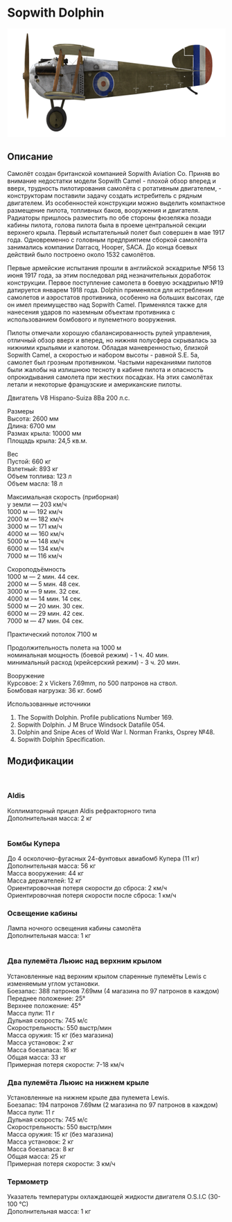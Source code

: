 # Sopwith Dolphin  
  
![sopdolphin](../images/sopdolphin.png)  
  
## Описание  
  
Самолёт создан британской компанией Sopwith Aviation Co. Приняв во внимание недостатки модели Sopwith Camel - плохой обзор вперед и вверх, трудность пилотирования самолёта с ротативным двигателем, - конструкторам поставили задачу создать истребитель с рядным двигателем. Из особенностей конструкции можно выделить компактное размещение пилота, топливных баков, вооружения и двигателя. Радиаторы пришлось разместить по обе стороны фюзеляжа позади кабины пилота, голова пилота была в проеме центральной секции верхнего крыла. Первый испытательный полет был совершен в мае 1917 года. Одновременно с головным предприятием сборкой самолёта занимались компании Darracq, Hooper, SACA. До конца боевых действий было построено около 1532 самолётов.  
  
Первые армейские испытания прошли в английской эскадрилье №56 13 июня 1917 года, за этим последовал ряд незначительных доработок конструкции. Первое поступление самолета в боевую эскадрилью №19 датируется январем 1918 года. Dolphin применялся для истребления самолетов и аэростатов противника, особенно на больших высотах, где он имел преимущество над Sopwith Camel. Применялся также для нанесения ударов по наземным объектам противника с использованием бомбового и пулеметного вооружения.  
  
Пилоты отмечали хорошую сбалансированность рулей управления, отличный обзор вверх и вперед, но нижняя полусфера скрывалась за нижними крыльями и капотом. Обладая маневренностью, близкой Sopwith Camel, а скоростью и набором высоты - равной S.E. 5a, самолет был грозным противником. Частыми нареканиями пилотов были жалобы на излишнюю тесноту в кабине пилота и опасность опрокидывания самолета при жестких посадках. На этих самолётах летали и некоторые французские и американские пилоты.  
  
  
Двигатель V8 Hispano-Suiza 8Ba 200 л.с.  
  
Размеры  
Высота: 2600 мм  
Длина: 6700 мм  
Размах крыла: 10000 мм  
Площадь крыла: 24,5 кв.м.  
  
Вес  
Пустой: 660 кг  
Взлетный: 893 кг  
Объем топлива: 123 л  
Объем масла: 18 л  
  
Максимальная скорость (приборная)  
у земли — 203 км/ч  
1000 м — 192 км/ч  
2000 м — 182 км/ч  
3000 м — 171 км/ч  
4000 м — 160 км/ч  
5000 м — 148 км/ч  
6000 м — 134 км/ч  
7000 м — 116 км/ч  
  
Скороподъёмность  
1000 м —  2 мин. 44 сек.  
2000 м —  5 мин. 48 сек.  
3000 м —  9 мин. 32 сек.  
4000 м — 14 мин. 14 сек.  
5000 м — 20 мин. 30 сек.  
6000 м — 29 мин. 42 сек.  
7000 м — 47 мин. 04 сек.  
  
Практический потолок 7100 м  
  
Продолжительность полета на 1000 м  
номинальная мощность (боевой режим) - 1 ч. 40 мин.  
минимальный расход (крейсерский режим) - 3 ч. 20 мин.  
  
Вооружение  
Курсовое: 2 х Vickers 7.69mm, по 500 патронов на ствол.  
Бомбовая нагрузка: 36 кг. бомб  
  
Использованные источники  
1) The Sopwith Dolphin. Profile publications Number 169.  
2) Sopwith Dolphin.  J M Bruce Windsock Datafile 054.  
3) Dolphin and Snipe Aces of Wold War I.  Norman Franks,  Osprey №48.  
4) Sopwith Dolphin Specification.  
  
## Модификации  
  ﻿
  
### Aldis  
  
Коллиматорный прицел Aldis рефракторного типа  
Дополнительная масса: 2 кг  
  ﻿
  
### Бомбы Купера  
  
До 4 осколочно-фугасных 24-фунтовых авиабомб Купера (11 кг)  
Дополнительная масса: 56 кг  
Масса вооружения: 44 кг  
Масса держателей: 12 кг  
Ориентировочная потеря скорости до сброса: 2 км/ч  
Ориентировочная потеря скорости после сброса: 1 км/ч  ﻿
  
### Освещение кабины  
  
Лампа ночного освещения кабины самолёта  
Дополнительная масса: 1 кг  
  ﻿
  
### Два пулемёта Льюис над верхним крылом  
  
Установленные над верхним крылом спаренные пулемёты Lewis с изменяемым углом установки.  
Боезапас: 388 патронов 7.69мм (4 магазина по 97 патронов в каждом)  
Переднее положение: 25°  
Верхнее положение: 45°  
Масса пули: 11 г  
Дульная скорость: 745 м/с  
Скорострельность: 550 выстр/мин  
Масса оружия: 15 кг (без магазина)  
Масса установок: 2 кг  
Масса боезапаса: 16 кг  
Общая масса: 33 кг  
Примерная потеря скорости: 7-18 км/ч  ﻿
  
### Два пулемёта Льюис на нижнем крыле  
  
Установленные на нижнем крыле два пулемета Lewis.  
Боезапас: 194 патронов 7.69мм (2 магазина по 97 патронов в каждом)  
Масса пули: 11 г  
Дульная скорость: 745 м/с  
Скорострельность: 550 выстр/мин  
Масса оружия: 15 кг (без магазина)  
Масса установок: 2 кг  
Масса боезапаса: 8 кг  
Общая масса: 25 кг  
Примерная потеря скорости: 3 км/ч  ﻿
  
### Термометр  
  
Указатель температуры охлаждающей жидкости двигателя O.S.I.C (30-100 °C)  
Дополнительная масса: 1 кг  
